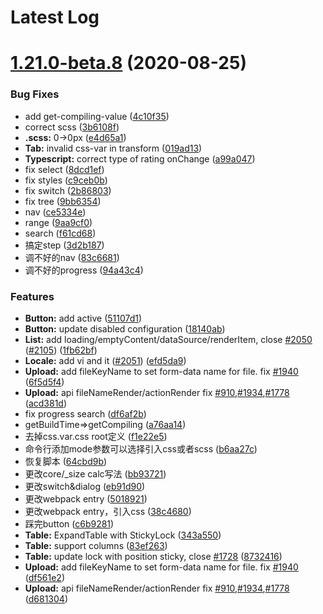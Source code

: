 # Latest Log 

# [1.21.0-beta.8](https://github.com/alibaba-fusion/next/compare/1.20.28...1.21.0-beta.8) (2020-08-25)


### Bug Fixes

* add get-compiling-value ([4c10f35](https://github.com/alibaba-fusion/next/commit/4c10f35))
* correct scss ([3b6108f](https://github.com/alibaba-fusion/next/commit/3b6108f))
* **.scss:** 0->0px ([e4d65a1](https://github.com/alibaba-fusion/next/commit/e4d65a1))
* **Tab:** invalid css-var in transform ([019ad13](https://github.com/alibaba-fusion/next/commit/019ad13))
* **Typescript:** correct type of rating onChange ([a99a047](https://github.com/alibaba-fusion/next/commit/a99a047))
* fix select ([8dcd1ef](https://github.com/alibaba-fusion/next/commit/8dcd1ef))
* fix styles ([c9ceb0b](https://github.com/alibaba-fusion/next/commit/c9ceb0b))
* fix switch ([2b86803](https://github.com/alibaba-fusion/next/commit/2b86803))
* fix tree ([9bb6354](https://github.com/alibaba-fusion/next/commit/9bb6354))
* nav ([ce5334e](https://github.com/alibaba-fusion/next/commit/ce5334e))
* range ([9aa9cf0](https://github.com/alibaba-fusion/next/commit/9aa9cf0))
* search ([f61cd68](https://github.com/alibaba-fusion/next/commit/f61cd68))
* 搞定step ([3d2b187](https://github.com/alibaba-fusion/next/commit/3d2b187))
* 调不好的nav ([83c6681](https://github.com/alibaba-fusion/next/commit/83c6681))
* 调不好的progress ([94a43c4](https://github.com/alibaba-fusion/next/commit/94a43c4))


### Features

* **Button:** add active ([51107d1](https://github.com/alibaba-fusion/next/commit/51107d1))
* **Button:** update disabled configuration ([18140ab](https://github.com/alibaba-fusion/next/commit/18140ab))
* **List:** add loading/emptyContent/dataSource/renderItem, close [#2050](https://github.com/alibaba-fusion/next/issues/2050) ([#2105](https://github.com/alibaba-fusion/next/issues/2105)) ([1fb62bf](https://github.com/alibaba-fusion/next/commit/1fb62bf))
* **Locale:** add vi and it ([#2051](https://github.com/alibaba-fusion/next/issues/2051)) ([efd5da9](https://github.com/alibaba-fusion/next/commit/efd5da9))
* **Upload:** add fileKeyName to set form-data name for file. fix [#1940](https://github.com/alibaba-fusion/next/issues/1940) ([6f5d5f4](https://github.com/alibaba-fusion/next/commit/6f5d5f4))
* **Upload:** api fileNameRender/actionRender fix [#910](https://github.com/alibaba-fusion/next/issues/910),[#1934](https://github.com/alibaba-fusion/next/issues/1934),[#1778](https://github.com/alibaba-fusion/next/issues/1778) ([acd381d](https://github.com/alibaba-fusion/next/commit/acd381d))
* fix progress search ([df6af2b](https://github.com/alibaba-fusion/next/commit/df6af2b))
* getBuildTime=>getCompiling ([a76aa14](https://github.com/alibaba-fusion/next/commit/a76aa14))
* 去掉css.var.css root定义 ([f1e22e5](https://github.com/alibaba-fusion/next/commit/f1e22e5))
* 命令行添加mode参数可以选择引入css或者scss ([b6aa27c](https://github.com/alibaba-fusion/next/commit/b6aa27c))
* 恢复脚本 ([64cbd9b](https://github.com/alibaba-fusion/next/commit/64cbd9b))
* 更改core/_size calc写法 ([bb93721](https://github.com/alibaba-fusion/next/commit/bb93721))
* 更改switch&dialog ([eb91d90](https://github.com/alibaba-fusion/next/commit/eb91d90))
* 更改webpack entry ([5018921](https://github.com/alibaba-fusion/next/commit/5018921))
* 更改webpack entry，引入css ([38c4680](https://github.com/alibaba-fusion/next/commit/38c4680))
* 踩完button ([c6b9281](https://github.com/alibaba-fusion/next/commit/c6b9281))
* **Table:** ExpandTable with StickyLock ([343a550](https://github.com/alibaba-fusion/next/commit/343a550))
* **Table:** support columns ([83ef263](https://github.com/alibaba-fusion/next/commit/83ef263))
* **Table:** update lock with position sticky, close [#1728](https://github.com/alibaba-fusion/next/issues/1728) ([8732416](https://github.com/alibaba-fusion/next/commit/8732416))
* **Upload:** add fileKeyName to set form-data name for file. fix [#1940](https://github.com/alibaba-fusion/next/issues/1940) ([df561e2](https://github.com/alibaba-fusion/next/commit/df561e2))
* **Upload:** api fileNameRender/actionRender fix [#910](https://github.com/alibaba-fusion/next/issues/910),[#1934](https://github.com/alibaba-fusion/next/issues/1934),[#1778](https://github.com/alibaba-fusion/next/issues/1778) ([d681304](https://github.com/alibaba-fusion/next/commit/d681304))


